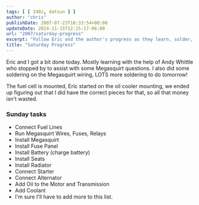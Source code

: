 ```yaml
---
tags: [ [ 240z, datsun ] ]
author: "chris"
publishDate: 2007-07-23T10:33:54+00:00
updateDate: 2024-11-15T12:15:17-06:00
url: "2007/saturday-progress"
excerpt: "Follow Eric and the author's progress as they learn, solder, and install parts like the Megasquirt wiring on their DIY mechanical project."
title: "Saturday Progress"
---
```


Eric and I got a bit done today. Mostly learning with the help of Andy Whittle who stopped by to assist with some Megasquirt questions. I also did some soldering on the Megasquirt wiring, LOTS more soldering to do tomorrow!

The fuel cell is mounted, Eric started on the oil cooler mounting, we ended up figuring out that I did have the correct pieces for that, so all that money isn't wasted.

### Sunday tasks
- Connect Fuel Lines
- Run Megasquirt Wires, Fuses, Relays
- Install Megasquirt
- Install Fuse Panel
- Install Battery (charge battery)
- Install Seats
- Install Radiator
- Connect Starter
- Connect Alternator
- Add Oil to the Motor and Transmission
- Add Coolant
- I'm sure I'll have to add more to this list.
